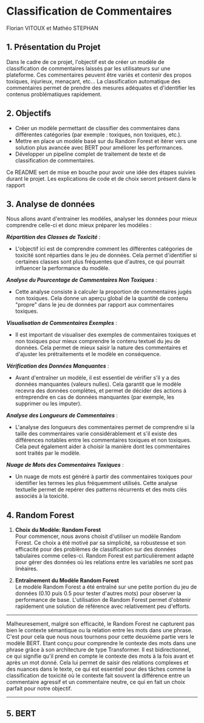 # Classification de Commentaires
Florian VITOUX et Mathéo STEPHAN

## 1. Présentation du Projet

Dans le cadre de ce projet, l'objectif est de créer un modèle de classification de commentaires laissés par les utilisateurs sur une plateforme. Ces commentaires peuvent être variés et contenir des propos toxiques, injurieux, menaçant, etc...
La classification automatique des commentaires permet de prendre des mesures adéquates et d'identifier les contenus problématiques rapidement.

## 2. Objectifs

- Créer un modèle permettant de classifier des commentaires dans différentes catégories (par exemple : toxiques, non toxiques, etc.).
- Mettre en place un modèle basé sur du Random Forest et itérer vers une solution plus avancée avec BERT pour améliorer les performances.
- Développer un pipeline complet de traitement de texte et de classification de commentaires.

Ce README sert de mise en bouche pour avoir une idée des étapes suivies durant le projet. Les explications de code et de choix seront présent dans le rapport
## 3. Analyse de données
   Nous allons avant d'entrainer les modéles, analyser les données pour mieux comprendre celle-ci et donc mieux préparer les modéles :
   
***Répartition des Classes de Toxicité*** :
   - L'objectif ici est de comprendre comment les différentes catégories de toxicité sont réparties dans le jeu de données. Cela permet d'identifier si certaines classes sont plus fréquentes que d'autres, ce qui pourrait influencer la performance du modèle.

***Analyse du Pourcentage de Commentaires Non Toxiques*** :
   - Cette analyse consiste à calculer la proportion de commentaires jugés non toxiques. Cela donne un aperçu global de la quantité de contenu "propre" dans le jeu de données par rapport aux commentaires toxiques.

***Visualisation de Commentaires Exemples*** :
   - Il est important de visualiser des exemples de commentaires toxiques et non toxiques pour mieux comprendre le contenu textuel du jeu de données. Cela permet de mieux saisir la nature des commentaires et d'ajuster les prétraitements et le modèle en conséquence.

***Vérification des Données Manquantes*** :
   - Avant d'entraîner un modèle, il est essentiel de vérifier s'il y a des données manquantes (valeurs nulles). Cela garantit que le modèle recevra des données complètes, et permet de décider des actions à entreprendre en cas de données manquantes (par exemple, les supprimer ou les imputer).

***Analyse des Longueurs de Commentaires*** :
   - L'analyse des longueurs des commentaires permet de comprendre si la taille des commentaires varie considérablement et s'il existe des différences notables entre les commentaires toxiques et non toxiques. Cela peut également aider à choisir la manière dont les commentaires sont traités par le modèle.

***Nuage de Mots des Commentaires Toxiques*** :
   - Un nuage de mots est généré à partir des commentaires toxiques pour identifier les termes les plus fréquemment utilisés. Cette analyse textuelle permet de repérer des patterns récurrents et des mots clés associés à la toxicité.

## 4. Random Forest

1. **Choix du Modèle: Random Forest**  
   Pour commencer, nous avons choisit d'utiliser un modèle Random Forest. Ce choix a été motivé par sa simplicité, sa robustesse et son efficacité pour des problèmes de classification sur des données tabulaires comme celles-ci. Random Forest est particulièrement adapté pour gérer des données où les relations entre les variables ne sont pas linéaires.

3. **Entraînement du Modèle Random Forest**  
   Le modèle Random Forest a été entraîné sur une petite portion du jeu de données (0.10 puis 0.5 pour tester d'autres mots) pour observer la performance de base. L'utilisation de Random Forest permet d'obtenir rapidement une solution de référence avec relativement peu d'efforts.

----

   Malheuresement, malgré son efficacité, le Random Forest ne capturent pas bien le contexte sémantique ou la relation entre les mots dans une phrase. C'est pour cela que nous nous tournons pour cette deuxième partie vers le modèle BERT.
   Etant conçu pour comprendre le contexte des mots dans une phrase grâce à son architecture de type Transformer. Il est bidirectionnel, ce qui signifie qu'il prend en compte le contexte des mots à la fois avant et après un mot donné. Cela lui permet de saisir des relations complexes et des nuances dans le texte, ce qui est essentiel pour des tâches comme la classification de toxicité où le contexte fait souvent la différence entre un commentaire agressif et un commentaire neutre, ce qui en fait un choix parfait pour notre objectif.

----

## 5. BERT

